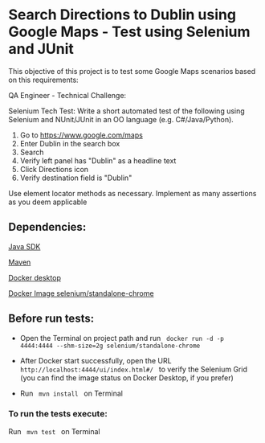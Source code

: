 # Search Directions to Dublin using Google Maps - Test using Selenium and JUnit

This objective of this project is to test some Google Maps scenarios based on this requirements:

QA Engineer - Technical Challenge:

Selenium Tech Test:
Write a short automated test of the following using Selenium and NUnit/JUnit in an
OO language (e.g. C#/Java/Python).

1. Go to https://www.google.com/maps
2. Enter Dublin in the search box
3. Search
4. Verify left panel has "Dublin" as a headline text
5. Click Directions icon
6. Verify destination field is "Dublin"

Use element locator methods as necessary. Implement as many assertions as you deem applicable

## Dependencies:

[Java SDK](https://www.oracle.com/java/technologies/downloads/)

[Maven](https://maven.apache.org/download.cgi)

[Docker desktop](https://www.docker.com/products/docker-desktop/) 

[Docker Image selenium/standalone-chrome](https://hub.docker.com/r/selenium/standalone-chrome)

## Before run tests:

 - Open the Terminal on project path and run  <code> docker run -d -p 4444:4444 --shm-size=2g selenium/standalone-chrome </code>

 - After Docker start successfully, open the URL  <code> http://localhost:4444/ui/index.html#/ </code> to verify the Selenium Grid (you can find the image status on Docker Desktop, if you prefer)

 - Run <code> mvn install </code> on Terminal


### To run the tests execute:

Run <code> mvn test </code> on Terminal




